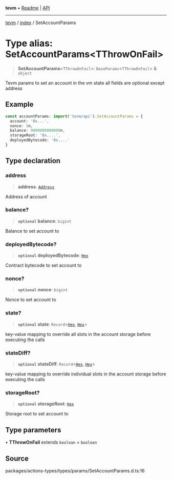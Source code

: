 **tevm** • [Readme](../../README.md) \| [API](../../modules.md)

***

[tevm](../../README.md) / [index](../README.md) / SetAccountParams

# Type alias: SetAccountParams\<TThrowOnFail\>

> **SetAccountParams**\<`TThrowOnFail`\>: `BaseParams`\<`TThrowOnFail`\> & `object`

Tevm params to set an account in the vm state
all fields are optional except address

## Example

```ts
const accountParams: import('tevm/api').SetAccountParams = {
  account: '0x...',
  nonce: 5n,
  balance: 9000000000000n,
  storageRoot: '0x....',
  deployedBytecode: '0x....'
}
```

## Type declaration

### address

> **address**: [`Address`](Address.md)

Address of account

### balance?

> **`optional`** **balance**: `bigint`

Balance to set account to

### deployedBytecode?

> **`optional`** **deployedBytecode**: [`Hex`](Hex.md)

Contract bytecode to set account to

### nonce?

> **`optional`** **nonce**: `bigint`

Nonce to set account to

### state?

> **`optional`** **state**: `Record`\<[`Hex`](Hex.md), [`Hex`](Hex.md)\>

key-value mapping to override all slots in the account storage before executing the calls

### stateDiff?

> **`optional`** **stateDiff**: `Record`\<[`Hex`](Hex.md), [`Hex`](Hex.md)\>

key-value mapping to override individual slots in the account storage before executing the calls

### storageRoot?

> **`optional`** **storageRoot**: [`Hex`](Hex.md)

Storage root to set account to

## Type parameters

• **TThrowOnFail** extends `boolean` = `boolean`

## Source

packages/actions-types/types/params/SetAccountParams.d.ts:16
